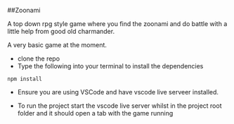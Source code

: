 ##Zoonami

A top down rpg style game where you find the zoonami and do battle with a little help from good old charmander.

A very basic game at the moment.

- clone the repo
- Type the following into your terminal to install the dependencies

```
npm install
```

- Ensure you are using VSCode and have vscode live serveer installed.

- To run the project start the vscode live server whilst in the project root folder and it should open a tab with the game running
